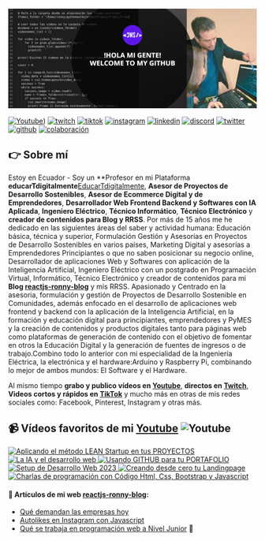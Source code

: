 ![Header](https://github.com/ronnynations21/ronnynations21/blob/main/Welcome_to_my_github.png)

[![Youtube](https://img.shields.io/static/v1?label=&message=youtube&color=FF0000&logo=youtube&logoColor=white&style=for-the-badge)](https://www.youtube.com/channel/UCMWsNqg2avxv4-OWbNDlWgw))
[![twitch](https://img.shields.io/static/v1?label=&message=twitch&color=6441a5&logo=twitch&logoColor=white&style=for-the-badge)](https://twitch.tv/ronnydiazlop)
[![tiktok](https://img.shields.io/static/v1?label=&message=tiktok&color=ff0050&logo=tiktok&logoColor=white&style=for-the-badge)](https://www.tiktok.com/@ronnydiazlop?)
[![instagram](https://img.shields.io/static/v1?label=&message=instagram&color=5B51D8&logo=instagram&logoColor=white&style=for-the-badge)](https://instagram.com/ronnydiazlop)
[![linkedin](https://img.shields.io/static/v1?label=&message=linkedin&color=0e76a8&logo=linkedin&logoColor=white&style=for-the-badge)](https://www.linkedin.com/in/ronnydiazlopez)
[![discord](https://img.shields.io/static/v1?label=&message=discord&color=7289da&logo=discord&logoColor=white&style=for-the-badge)](https://discord.com/users/ronnynations21#4872)
[![twitter](https://img.shields.io/static/v1?label=&message=twitter&color=1DA1F2&logo=twitter&logoColor=white&style=for-the-badge)](https://twitter.com/ronnydiazlop)
[![github](https://img.shields.io/static/v1?label=&message=github&color=171515&logo=github&logoColor=white&style=for-the-badge)](https://github.com/ronnynations21)
[![colaboración](https://img.shields.io/static/v1?label=&message=MIS%20CURSOS&color=blue&logo=teach&logoColor=white&style=for-the-badge)](http://colaboracion.ronnynations21)


## 👉 Sobre mí

Estoy en Ecuador - Soy un **Profesor en mi Plataforma **educarTdigitalmente**[EducarTdigitalmente](https://educartdigitalmente.netlify.app), **Asesor de Proyectos de Desarrollo Sostenibles**, **Asesor de Ecommerce Digital y de Emprendedores**, **Desarrollador Web Frontend Backend y Softwares con IA Aplicada**, **Ingeniero Eléctrico**, **Técnico Informático**, **Técnico Electrónico** y **creador de contenidos para Blog y RRSS**. Por más de 15 años me he dedicado en las siguientes áreas del saber y actividad humana: Educación básica, técnica y superior, Formulación Gestión y Asesorías en Proyectos de Desarrollo Sostenibles en varios países, Marketing Digital y asesorías a Emprendedores Principiantes o que no saben posicionar su negocio online, Desarrollador de aplicaciones Web y Softwares con aplicación de la Inteligencia Artificial, Ingeniero Eléctrico con un postgrado en Programación Virtual, Informático, Técnico Electrónico y creador de contenidos para mi **Blog [reactjs-ronny-blog](https://reactjs-ronny-blog.netlify.app)**  y mis RRSS.
Apasionado y Centrado en la asesoria, formulación y gestión de Proyectos de Desarrollo Sostenible en Comunidades, además enfocado en el desarrollo de aplicaciones web frontend y backend con la aplicación de la Inteligencia Artificial, en la formación y educación digital para principiantes, emprendedores y PyMES y la creación de contenidos y productos digitales tanto para páginas web como plataformas de generación de contenido con el objetivo de fomentar en otros la Educación Digital y la generación de fuentes de ingresos o de trabajo.Combino todo lo anterior con mi especialidad de la Ingeniería Eléctrica, la electrónica y el hardware:Arduino y Raspberry Pi, combinando lo mejor de ambos mundos: El Software y el Hardware.

Al mismo tiempo **grabo y publico vídeos en [Youtube](https://youtube.com/ronnydiazlop?sub_confirmation=1)**, **directos en [Twitch](https://twitch.tv/ronnydiazlop)**, **Videos cortos y rápidos en [TikTok](http://tiktok.com/@ronnydiazlop)** y mucho más en otras de mis redes sociales como: Facebook, Pinterest, Instagram y otras más.

## 📹 Vídeos favoritos de mi [Youtube](https://www.youtube.com/channel/UCMWsNqg2avxv4-OWbNDlWgw) ![Youtube](https://img.shields.io/youtube/channel/subscribers/UCMWsNqg2avxv4-OWbNDlWgw?style=social)
<a href='https://www.youtube.com/watch?v=jfffffffqCe4hTs' title="Aplicando el método LEAN Startup en tus PROYECTOS - ver en Youtube" target='_blank'>
  <img width='32%'  src='https://i3.ytimg.com/vi/j6RffffCe4hTs/maxresdefault.jpg' alt='Aplicando el método LEAN Startup en tus PROYECTOS' />
</a>
<a href='https://www.youtube.com/watch?v=1hDGffffqM' title="La IA y el desarrollo web - ver en Youtube" target='_blank'>
  <img width='32%'  src='https://i3.ytimg.com/vi/1hcccccM/maxresdefault.jpg' alt='La IA y el desarrollo web' />
</a>
<a href='https://www.youtube.com/watch?v=GddddbOs' title="Usando GITHUB para tu PORTAFOLIO - ver en Youtube" target='_blank'>
  <img width='32%' src='https://img.youtube.com/vi/GC_Vddddds/maxresdefault.jpg' alt='Usando GITHUB para tu PORTAFOLIO' />
</a>
<a href='https://www.youtube.com/watch?v=-cggggg' title="Setup de Desarrollo Web 2023 - ver en Youtube" target='_blank'>
  <img width='32%' src='https://img.youtube.com/vi/-chk3tKggggggg/maxresdefault.jpg' alt='Setup de Desarrollo Web 2023' />
</a>
<a href='https://www.youtube.com/watch?v=WCUjjjjjj8' title="Creando desde cero tu Landingpage - ver en Youtube" target='_blank'>
  <img width='32%' src='https://i3.ytimg.com/vi/WCUASjjjjjjjj8/maxresdefault.jpg' alt='Creando desde cero tu Landingpage' />
</a>
<a href='https://www.youtube.com/watch?v=P5eeeeeees' title="Charlas de programación con Código Html, Css, Bootstrap y Javascript - ver en Youtube" target='_blank'>
  <img width='32%' src='https://i3.ytimg.com/vi/P51Peeeeeeees/maxresdefault.jpg' alt='Charlas de programación con Código Html, Css, Bootstrap y Javascript' />
</a>


#### 📝 Artículos de mi web [reactjs-ronny-blog](https://reactjs-ronny-blog.netlify.app):
- [Qué demandan las empresas hoy](https://reactjs-ronny-blog.netlify.app/que-demandan-las-empresas-hoy/)
- [Autolikes en Instagram con Javascript](https://reactjs-ronny-blog.netlify.app/autolikes-en-instagram-con-javascript/)
- [Qué se trabaja en programación web a Nivel Junior](https://reactjs-ronny-blog.netlify.app/que-se-trabaja-en-programacion-web-a-nivel-Junior/)
👋

